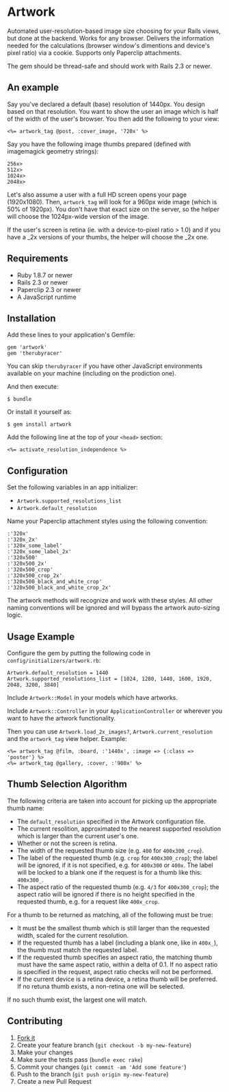 # Artwork

Automated user-resolution-based image size choosing for your Rails views, but
done at the backend. Works for any browser. Delivers the information needed for
the calculations (browser window's dimentions and device's pixel ratio) via a
cookie. Supports only Paperclip attachments.

The gem should be thread-safe and should work with Rails 2.3 or newer.

## An example

Say you've declared a default (base) resolution of 1440px. You design based on
that resolution. You want to show the user an image which is half of the width
of the user's browser. You then add the following to your view:

    <%= artwork_tag @post, :cover_image, '720x' %>

Say you have the following image thumbs prepared (defined with imagemagick
geometry strings):

    256x>
    512x>
    1024x>
    2048x>

Let's also assume a user with a full HD screen opens your page (1920x1080).
Then, `artwork_tag` will look for a 960px wide image (which is 50% of 1920px).
You don't have that exact size on the server, so the helper will choose the
1024px-wide version of the image.

If the user's screen is retina (ie. with a device-to-pixel ratio > 1.0) and if
you have a _2x versions of your thumbs, the helper will choose the _2x one.

## Requirements

- Ruby 1.8.7 or newer
- Rails 2.3 or newer
- Paperclip 2.3 or newer
- A JavaScript runtime

## Installation

Add these lines to your application's Gemfile:

    gem 'artwork'
    gem 'therubyracer'

You can skip `therubyracer` if you have other JavaScript environments available
on your machine (including on the prodiction one).

And then execute:

    $ bundle

Or install it yourself as:

    $ gem install artwork

Add the following line at the top of your `<head>` section:

    <%= activate_resolution_independence %>

## Configuration

Set the following variables in an app initializer:

- `Artwork.supported_resolutions_list`
- `Artwork.default_resolution`

Name your Paperclip attachment styles using the following convention:

    :'320x'
    :'320x_2x'
    :'320x_some_label'
    :'320x_some_label_2x'
    :'320x500'
    :'320x500_2x'
    :'320x500_crop'
    :'320x500_crop_2x'
    :'320x500_black_and_white_crop'
    :'320x500_black_and_white_crop_2x'

The artwork methods will recognize and work with these styles. All other naming
conventions will be ignored and will bypass the artwork auto-sizing logic.

## Usage Example

Configure the gem by putting the following code in `config/initializers/artwork.rb`:

    Artwork.default_resolution = 1440
    Artwork.supported_resolutions_list = [1024, 1280, 1440, 1600, 1920, 2048, 3200, 3840]

Include `Artwork::Model` in your models which have artworks.

Include `Artwork::Controller` in your `ApplicationController` or wherever you
want to have the artwork functionality.

Then you can use `Artwork.load_2x_images?`, `Artwork.current_resolution` and
the `artwork_tag` view helper. Example:

    <%= artwork_tag @film, :board, :'1440x', :image => {:class => 'poster'} %>
    <%= artwork_tag @gallery, :cover, :'900x' %>

## Thumb Selection Algorithm

The following criteria are taken into account for picking up the appropriate
thumb name:

- The `default_resolution` specified in the Artwork configuration file.
- The current resolition, approximated to the nearest supported resolution
  which is larger than the current user's one.
- Whether or not the screen is retina.
- The width of the requested thumb size (e.g. `400` for `400x300_crop`).
- The label of the requested thumb (e.g. `crop` for `400x300_crop`); the label
  will be ignored, if it is not specified, e.g. for `400x300` or `400x`. The
  label will be locked to a blank one if the request is for a thumb like this:
  `400x300_`.
- The aspect ratio of the requested thumb (e.g. `4/3` for `400x300_crop`); the
  aspect ratio will be ignored if there is no height specified in the requested
  thumb, e.g. for a request like `400x_crop`.

For a thumb to be returned as matching, all of the following must be true:

- It must be the smallest thumb which is still larger than the requested width,
  scaled for the current resolution.
- If the requested thumb has a label (including a blank one, like in `400x_`),
  the thumb must match the requested label.
- If the requested thumb specifies an aspect ratio, the matching thumb must
  have the same aspect ratio, within a delta of 0.1. If no aspect ratio is
  specified in the request, aspect ratio checks will not be performed.
- If the current device is a retina device, a retina thumb will be preferred.
  If no retuna thumb exists, a non-retina one will be selected.

If no such thumb exist, the largest one will match.


## Contributing

1. [Fork it](https://github.com/mitio/artwork/fork)
2. Create your feature branch (`git checkout -b my-new-feature`)
3. Make your changes
4. Make sure the tests pass (`bundle exec rake`)
5. Commit your changes (`git commit -am 'Add some feature'`)
6. Push to the branch (`git push origin my-new-feature`)
7. Create a new Pull Request
